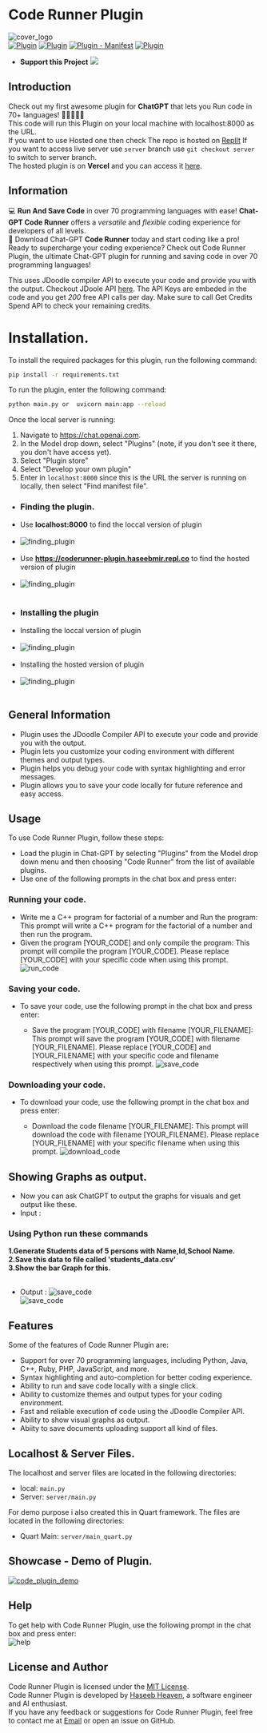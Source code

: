 # Code Runner Plugin
![cover_logo](https://github.com/haseeb-heaven/CodeRunner-Plugin/blob/master/resources/logo.png?raw=true "")</br>
[![Plugin](https://img.shields.io/badge/Code%20Runner-Replit-blue)](https://coderunner-plugin.haseebmir.repl.co)
[![Plugin](https://img.shields.io/badge/Code%20Runner-Hosted-blue)](https://code-runner-plugin.vercel.app/)
[![Plugin - Manifest](https://img.shields.io/badge/Code%20Runner-Manifest-blue)](https://code-runner-plugin.vercel.app/.well-known/ai-plugin.json)
[![Plugin](https://img.shields.io/badge/Code%20Runner-Hosted-blue)](https://replit.com/@HaseebMir/CodeRunner-Plugin)</br>
- **Support this Project** <a href="https://www.buymeacoffee.com/haseebheaven"><img src="https://img.buymeacoffee.com/button-api/?text=Buy me a coffee&emoji=&slug=haseebheaven&button_colour=40DCA5&font_colour=ffffff&font_family=Cookie&outline_colour=000000&coffee_colour=FFDD00" /></a>
## Introduction
Check out my first awesome plugin for **ChatGPT** that lets you Run code in 70+ languages! 🙌👩‍💻👨‍💻 </br>
This code will run this Plugin on your local machine with localhost:8000 as the URL. </br>
If you want to use Hosted one then check The repo is hosted on [ReplIt](https://replit.com/@HaseebMir/CodeRunner-Plugin)
If you want to access live server use `server` branch use `git checkout server` to switch to server branch. </br>
The hosted plugin is on **Vercel** and you can access it [here](https://code-runner-plugin.vercel.app/). </br>

## Information
💻 **Run And Save Code** in over 70 programming languages with ease! **Chat-GPT Code Runner** offers a *versatile* and *flexible* coding experience for developers of all levels.</br>
💾 Download Chat-GPT **Code Runner** today and start coding like a pro!</br>
Ready to supercharge your coding experience? Check out Code Runner Plugin, the ultimate Chat-GPT plugin for running and saving code in over 70 programming languages!</br>

This uses JDoodle compiler API to execute your code and provide you with the output.
Checkout JDoole API [here](https://www.jdoodle.com/compiler-api/).
The API Keys are embeded in the code and you get _200_ free API calls per day. Make sure to call Get Credits Spend API to check your remaining credits.

# Installation.
To install the required packages for this plugin, run the following command:

```bash
pip install -r requirements.txt
```

To run the plugin, enter the following command:

```bash
python main.py or  uvicorn main:app --reload
```

Once the local server is running:

1. Navigate to https://chat.openai.com. </br>
2. In the Model drop down, select "Plugins" (note, if you don't see it there, you don't have access yet).</br>
3. Select "Plugin store"</br>
4. Select "Develop your own plugin"</br>
5. Enter in `localhost:8000` since this is the URL the server is running on locally, then select "Find manifest file".</br>
- ### Finding the plugin.
- Use **localhost:8000** to find the loccal version of plugin</br></br>
- ![finding_plugin](https://github.com/haseeb-heaven/CodeRunner-Plugin/blob/master/resources/coderunner_find_local_plugin.png?raw=true "")</br></br>
- Use **https://coderunner-plugin.haseebmir.repl.co** to find the hosted version of plugin</br></br>
- ![finding_plugin](https://github.com/haseeb-heaven/CodeRunner-Plugin/blob/master/resources/coderunner_find_hosted_plugin.png?raw=true "")</br></br>
- ### Installing the plugin
- Installing the loccal version of plugin</br></br>
- ![finding_plugin](https://github.com/haseeb-heaven/CodeRunner-Plugin/blob/master/resources/coderunner_install_local_plugin.png?raw=true "")</br></br>
- Installing the hosted version of plugin</br></br>
- ![finding_plugin](https://github.com/haseeb-heaven/CodeRunner-Plugin/blob/master/resources/coderunner_install_hosted_plugin.png?raw=true "")</br></br>

## General Information

- Plugin uses the JDoodle Compiler API to execute your code and provide you with the output.
- Plugin lets you customize your coding environment with different themes and output types.
- Plugin helps you debug your code with syntax highlighting and error messages.
- Plugin allows you to save your code locally for future reference and easy access.

## Usage

To use Code Runner Plugin, follow these steps:

- Load the plugin in Chat-GPT by selecting "Plugins" from the Model drop down menu and then choosing "Code Runner" from the list of available plugins.
- Use one of the following prompts in the chat box and press enter:

### Running your code.
  - Write me a C++ program for factorial of a number and Run the program: This prompt will write a C++ program for the factorial of a number and then run the program.
  - Given the program [YOUR_CODE] and only compile the program: This prompt will compile the program [YOUR_CODE]. Please replace [YOUR_CODE] with your specific code when using this prompt.
  ![run_code](https://github.com/haseeb-heaven/CodeRunner-Plugin/blob/master/resources/coderunner_output.png?raw=true "")</br>

### Saving your code.
- To save your code, use the following prompt in the chat box and press enter:

  - Save the program [YOUR_CODE] with filename [YOUR_FILENAME]: This prompt will save the program [YOUR_CODE] with filename [YOUR_FILENAME]. Please replace [YOUR_CODE] and [YOUR_FILENAME] with your specific code and filename respectively when using this prompt.
![save_code](https://github.com/haseeb-heaven/CodeRunner-Plugin/blob/master/resources/coderunner_output_save.png?raw=true "")</br>

### Downloading your code.
- To download your code, use the following prompt in the chat box and press enter:

  - Download the code filename [YOUR_FILENAME]: This prompt will download the code with filename [YOUR_FILENAME]. Please replace [YOUR_FILENAME] with your specific filename when using this prompt.
![download_code](https://github.com/haseeb-heaven/CodeRunner-Plugin/blob/master/resources/coderunner_output_download.png?raw=true "")</br>

## Showing Graphs as output.
- Now you can ask ChatGPT to output the graphs for visuals and get output like these.
- Input : 
### Using Python run these commands
**1.Generate Students data of 5 persons with Name,Id,School Name.** </br>
**2.Save this data to file called 'students_data.csv'**</br>
**3.Show the bar Graph for this.**</br>
</br>
- Output :
![save_code](https://github.com/haseeb-heaven/CodeRunner-Plugin/blob/master/resources/coderunner_output_bar_graph.png?raw=true "")</br>
![save_code](https://github.com/haseeb-heaven/CodeRunner-Plugin/blob/master/resources/coderunner_output_pie_graph.png?raw=true "")</br>
## Features

Some of the features of Code Runner Plugin are:

- Support for over 70 programming languages, including Python, Java, C++, Ruby, PHP, JavaScript, and more.
- Syntax highlighting and auto-completion for better coding experience.
- Ability to run and save code locally with a single click.
- Ability to customize themes and output types for your coding environment.
- Fast and reliable execution of code using the JDoodle Compiler API.
- Ability to show visual graphs as output.
- Abiity to save documents uploading support all kind of files.

## Localhost & Server Files.
The localhost and server files are located in the following directories:
- local: `main.py`
- Server: `server/main.py`

For demo purpose i also created this in Quart framework. The files are located in the following directories:
- Quart Main: `server/main_quart.py`

## Showcase - Demo of Plugin.</br>
[![code_plugin_demo](https://img.youtube.com/vi/pcfAP3FEhMc/0.jpg)](https://youtube.com/shorts/pcfAP3FEhMc)</br>

## Help
To get help with Code Runner Plugin, use the following prompt in the chat box and press enter: </br>
![help](https://github.com/haseeb-heaven/CodeRunner-Plugin/blob/master/resources/coderunner_help_url.png?raw=true "")</br>

## License and Author
Code Runner Plugin is licensed under the [MIT License](https://github.com/haseeb-heaven/CodeRunner-Plugin/blob/main/LICENSE).</br>
Code Runner Plugin is developed by [Haseeb Heaven](https://github.com/haseeb-heaven), a software engineer and AI enthusiast.</br>
If you have any feedback or suggestions for Code Runner Plugin, feel free to contact me at [Email](haseebmir.hm@gmail.com) or open an issue on GitHub.</br>
